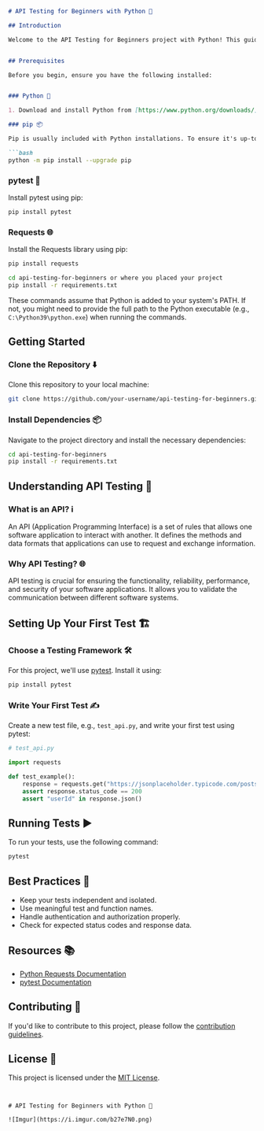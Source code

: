 
```markdown
# API Testing for Beginners with Python 🚀

## Introduction

Welcome to the API Testing for Beginners project with Python! This guide is designed to help you get started with API testing from scratch using Python. Whether you are new to testing or just looking to explore API testing, this repository has everything you need.


## Prerequisites

Before you begin, ensure you have the following installed:


### Python 🐍

1. Download and install Python from [https://www.python.org/downloads/](https://www.python.org/downloads/).

### pip 📦

Pip is usually included with Python installations. To ensure it's up-to-date, run:

```bash
python -m pip install --upgrade pip
```

### pytest 🧪

Install pytest using pip:

```bash
pip install pytest
```

### Requests 🌐

Install the Requests library using pip:

```bash
pip install requests
```


```bash
cd api-testing-for-beginners or where you placed your project
pip install -r requirements.txt
```

These commands assume that Python is added to your system's PATH. If not, you might need to provide the full path to the Python executable (e.g., `C:\Python39\python.exe`) when running the commands.

## Getting Started

### Clone the Repository ⬇️

Clone this repository to your local machine:

```bash
git clone https://github.com/your-username/api-testing-for-beginners.git
```

### Install Dependencies 📦

Navigate to the project directory and install the necessary dependencies:

```bash
cd api-testing-for-beginners
pip install -r requirements.txt
```

## Understanding API Testing 🤔

### What is an API? ℹ️

An API (Application Programming Interface) is a set of rules that allows one software application to interact with another. It defines the methods and data formats that applications can use to request and exchange information.

### Why API Testing? 🌐

API testing is crucial for ensuring the functionality, reliability, performance, and security of your software applications. It allows you to validate the communication between different software systems.

## Setting Up Your First Test 🏗️

### Choose a Testing Framework 🛠️

For this project, we'll use [pytest](https://docs.pytest.org/en/stable/). Install it using:

```bash
pip install pytest
```

### Write Your First Test ✍️

Create a new test file, e.g., `test_api.py`, and write your first test using pytest:

```python
# test_api.py

import requests

def test_example():
    response = requests.get("https://jsonplaceholder.typicode.com/posts/1")
    assert response.status_code == 200
    assert "userId" in response.json()
```

## Running Tests ▶️

To run your tests, use the following command:

```bash
pytest
```

## Best Practices 🚦

- Keep your tests independent and isolated.
- Use meaningful test and function names.
- Handle authentication and authorization properly.
- Check for expected status codes and response data.

## Resources 📚

- [Python Requests Documentation](https://docs.python-requests.org/en/master/)
- [pytest Documentation](https://docs.pytest.org/en/stable/)

## Contributing 🤝

If you'd like to contribute to this project, please follow the [contribution guidelines](CONTRIBUTING.md).

## License 📝

This project is licensed under the [MIT License](LICENSE).
```


# API Testing for Beginners with Python 🚀

![Imgur](https://i.imgur.com/b27e7N0.png)




